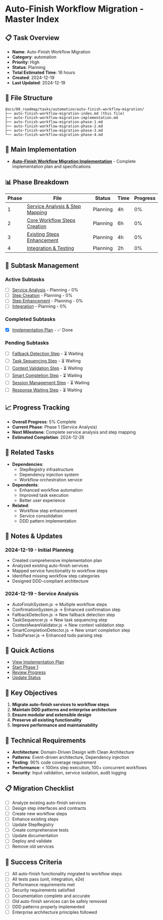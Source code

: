 # Auto-Finish Workflow Migration - Master Index

## 📋 Task Overview
- **Name**: Auto-Finish Workflow Migration
- **Category**: automation
- **Priority**: High
- **Status**: Planning
- **Total Estimated Time**: 16 hours
- **Created**: 2024-12-19
- **Last Updated**: 2024-12-19

## 📁 File Structure
```
docs/09_roadmap/tasks/automation/auto-finish-workflow-migration/
├── auto-finish-workflow-migration-index.md (this file)
├── auto-finish-workflow-migration-implementation.md
├── auto-finish-workflow-migration-phase-1.md
├── auto-finish-workflow-migration-phase-2.md
├── auto-finish-workflow-migration-phase-3.md
└── auto-finish-workflow-migration-phase-4.md
```

## 🎯 Main Implementation
- **[Auto-Finish Workflow Migration Implementation](./auto-finish-workflow-migration-implementation.md)** - Complete implementation plan and specifications

## 📊 Phase Breakdown
| Phase | File | Status | Time | Progress |
|-------|------|--------|------|----------|
| 1 | [Service Analysis & Step Mapping](./auto-finish-workflow-migration-phase-1.md) | Planning | 4h | 0% |
| 2 | [Core Workflow Steps Creation](./auto-finish-workflow-migration-phase-2.md) | Planning | 6h | 0% |
| 3 | [Existing Steps Enhancement](./auto-finish-workflow-migration-phase-3.md) | Planning | 4h | 0% |
| 4 | [Integration & Testing](./auto-finish-workflow-migration-phase-4.md) | Planning | 2h | 0% |

## 🔄 Subtask Management
### Active Subtasks
- [ ] [Service Analysis](./auto-finish-workflow-migration-phase-1.md) - Planning - 0%
- [ ] [Step Creation](./auto-finish-workflow-migration-phase-2.md) - Planning - 0%
- [ ] [Step Enhancement](./auto-finish-workflow-migration-phase-3.md) - Planning - 0%
- [ ] [Integration](./auto-finish-workflow-migration-phase-4.md) - Planning - 0%

### Completed Subtasks
- [x] [Implementation Plan](./auto-finish-workflow-migration-implementation.md) - ✅ Done

### Pending Subtasks
- [ ] [Fallback Detection Step](./fallback_detection_step.md) - ⏳ Waiting
- [ ] [Task Sequencing Step](./task_sequencing_step.md) - ⏳ Waiting
- [ ] [Context Validation Step](./context_validation_step.md) - ⏳ Waiting
- [ ] [Smart Completion Step](./smart_completion_step.md) - ⏳ Waiting
- [ ] [Session Management Step](./session_management_step.md) - ⏳ Waiting
- [ ] [Response Waiting Step](./response_waiting_step.md) - ⏳ Waiting

## 📈 Progress Tracking
- **Overall Progress**: 5% Complete
- **Current Phase**: Phase 1 (Service Analysis)
- **Next Milestone**: Complete service analysis and step mapping
- **Estimated Completion**: 2024-12-26

## 🔗 Related Tasks
- **Dependencies**: 
  - StepRegistry infrastructure
  - Dependency injection system
  - Workflow orchestration service
- **Dependents**: 
  - Enhanced workflow automation
  - Improved task execution
  - Better user experience
- **Related**: 
  - Workflow step enhancement
  - Service consolidation
  - DDD pattern implementation

## 📝 Notes & Updates
### 2024-12-19 - Initial Planning
- Created comprehensive implementation plan
- Analyzed existing auto-finish services
- Mapped service functionality to workflow steps
- Identified missing workflow step categories
- Designed DDD-compliant architecture

### 2024-12-19 - Service Analysis
- AutoFinishSystem.js → Multiple workflow steps
- ConfirmationSystem.js → Enhanced confirmation step
- FallbackDetection.js → New fallback detection step
- TaskSequencer.js → New task sequencing step
- ContextAwareValidator.js → New context validation step
- SmartCompletionDetector.js → New smart completion step
- TodoParser.js → Enhanced todo parsing step

## 🚀 Quick Actions
- [View Implementation Plan](./auto-finish-workflow-migration-implementation.md)
- [Start Phase 1](./auto-finish-workflow-migration-phase-1.md)
- [Review Progress](#progress-tracking)
- [Update Status](#notes--updates)

## 🎯 Key Objectives
1. **Migrate auto-finish services to workflow steps**
2. **Maintain DDD patterns and enterprise architecture**
3. **Ensure modular and extensible design**
4. **Preserve all existing functionality**
5. **Improve performance and maintainability**

## 🔧 Technical Requirements
- **Architecture**: Domain-Driven Design with Clean Architecture
- **Patterns**: Event-driven architecture, Dependency injection
- **Testing**: 90% code coverage requirement
- **Performance**: < 100ms step execution, 100+ concurrent workflows
- **Security**: Input validation, service isolation, audit logging

## 📋 Migration Checklist
- [ ] Analyze existing auto-finish services
- [ ] Design step interfaces and contracts
- [ ] Create new workflow steps
- [ ] Enhance existing steps
- [ ] Update StepRegistry
- [ ] Create comprehensive tests
- [ ] Update documentation
- [ ] Deploy and validate
- [ ] Remove old services

## 🎉 Success Criteria
- [ ] All auto-finish functionality migrated to workflow steps
- [ ] All tests pass (unit, integration, e2e)
- [ ] Performance requirements met
- [ ] Security requirements satisfied
- [ ] Documentation complete and accurate
- [ ] Old auto-finish services can be safely removed
- [ ] DDD patterns properly implemented
- [ ] Enterprise architecture principles followed 
